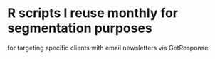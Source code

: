 # R scripts I reuse monthly for segmentation purposes
for targeting specific clients with email newsletters via GetResponse